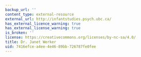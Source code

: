 ```yaml
---
backup_url: ''
content_type: external-resource
external_url: http://infantstudies.psych.ubc.ca/
has_external_licence_warning: true
has_external_license_warning: true
is_broken: ''
license: https://creativecommons.org/licenses/by-nc-sa/4.0/
title: Dr. Janet Werker
uid: 7416efce-a4ee-4e46-89bb-726787fe0fee
---
```

